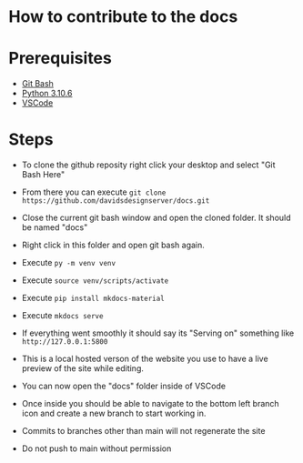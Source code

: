 # How to contribute to the docs

# Prerequisites
- [Git Bash](https://git-scm.com/downloads)
- [Python 3.10.6](https://www.python.org/downloads/release/python-3106/)
- [VSCode](https://code.visualstudio.com/)

# Steps
- To clone the github reposity right click your desktop and select "Git Bash Here"
- From there you can execute ```git clone https://github.com/davidsdesignserver/docs.git```
- Close the current git bash window and open the cloned folder. It should be named "docs"
- Right click in this folder and open git bash again.
- Execute ```py -m venv venv```
- Execute ```source venv/scripts/activate```
- Execute ```pip install mkdocs-material```
- Execute ```mkdocs serve```

- If everything went smoothly it should say its "Serving on" something like ```http://127.0.0.1:5800```
- This is a local hosted verson of the website you use to have a live preview of the site while editing.
- You can now open the "docs" folder inside of VSCode
- Once inside you should be able to navigate to the bottom left branch icon and create a new branch to start working in.
- Commits to branches other than main will not regenerate the site
- Do not push to main without permission
